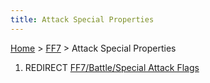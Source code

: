 ```yaml
---
title: Attack Special Properties
---
```


[Home](/ff7-flat-wiki/Main%20Page.md) > [FF7](/ff7-flat-wiki/FF7.md) > Attack Special Properties

1.  REDIRECT [FF7/Battle/Special Attack Flags][]

  [FF7/Battle/Special Attack Flags]: /ff7-flat-wiki/FF7/Battle/Special%20Attack%20Flags.md
    "wikilink"
